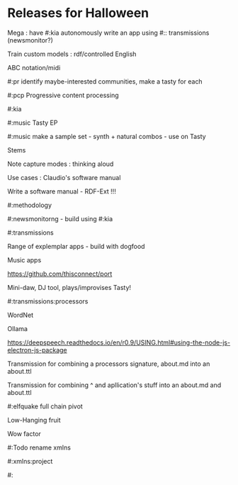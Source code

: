 # Releases for Halloween

Mega : have #:kia autonomously write an app using #:: transmissions (newsmonitor?)

Train custom models : rdf/controlled English

ABC notation/midi

#:pr identify maybe-interested communities, make a tasty for each

#:pcp Progressive content processing

#:kia 

#:music Tasty EP



#:music make a sample set - synth + natural combos - use on Tasty

Stems

Note capture modes : thinking aloud

Use cases : Claudio's software manual

Write a software manual - RDF-Ext !!!


#:methodology 

#:newsmonitorng - build using #:kia

#:transmissions

Range of explemplar apps - build with dogfood

Music apps 

https://github.com/thisconnect/port

Mini-daw, DJ tool, plays/improvises Tasty!

#:transmissions:processors 

WordNet

Ollama 


https://deepspeech.readthedocs.io/en/r0.9/USING.html#using-the-node-js-electron-js-package

Transmission for combining a processors signature, about.md into an about.ttl

Transmission for combining ^ and apllication's stuff into an about.md and about.ttl


#:elfquake full chain pivot

Low-Hanging fruit

Wow factor

#:Todo rename xmlns

#:xmlns:project

#: